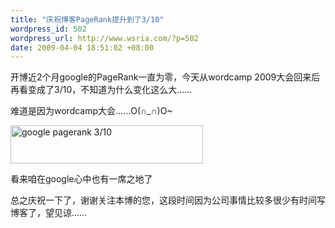```yaml
--- 
title: "庆祝博客PageRank提升到了3/10"
wordpress_id: 502
wordpress_url: http://www.wsria.com/?p=502
date: 2009-04-04 18:51:02 +08:00
---
```

开博近2个月google的PageRank一直为零，今天从wordcamp 2009大会回来后再看变成了3/10，不知道为什么变化这么大……

难道是因为wordcamp大会……O(∩_∩)O~

<a href="http://www.kafeitu.me/files/2009/04/pagerank.jpg"><img class="size-full wp-image-503" title="google pagerank 3/10" src="http://www.kafeitu.me/files/2009/04/pagerank.jpg" alt="google pagerank 3/10" width="308" height="61" /></a>

看来咱在google心中也有一席之地了

总之庆祝一下了，谢谢关注本博的您，这段时间因为公司事情比较多很少有时间写博客了，望见谅……
